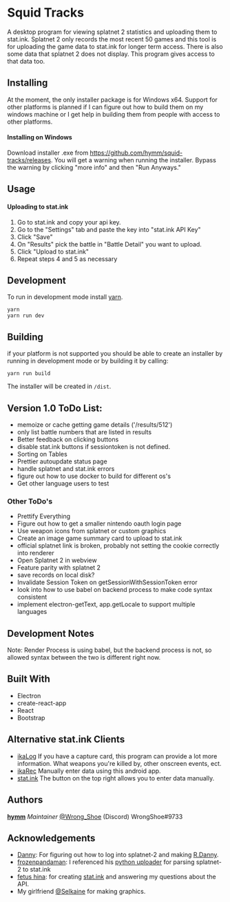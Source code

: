 # Squid Tracks
A desktop program for viewing splatnet 2 statistics and uploading them to stat.ink.
Splatnet 2 only records the most recent 50 games and this tool is for uploading the
game data to stat.ink for longer term access.  There is also some data that splatnet 2
does not display.  This program gives access to that data too.

## Installing
At the moment, the only installer package is for Windows x64. Support for other platforms
is planned if I can figure out how to build them on my windows machine or I get help in
building them from people with access to other platforms.

#### Installing on Windows
Download installer .exe from https://github.com/hymm/squid-tracks/releases.
You will get a warning when running the installer.  Bypass the warning by clicking
"more info" and then "Run Anyways."

## Usage
#### Uploading to stat.ink
1. Go to stat.ink and copy your api key.
2. Go to the "Settings" tab and paste the key into "stat.ink API Key"
3. Click "Save"
4. On "Results" pick the battle in "Battle Detail" you want to upload.
5. Click "Upload to stat.ink"
6. Repeat steps 4 and 5 as necessary

## Development
To run in development mode install [yarn](https://yarnpkg.com).
```
yarn
yarn run dev
```

## Building
if your platform is not supported you should be able to create an installer by
running in development mode or by building it by calling:
```
yarn run build
```  
The installer will be created in `/dist`.

## Version 1.0 ToDo List:
* memoize or cache getting game details ('/results/512')
* only list battle numbers that are listed in results
* Better feedback on clicking buttons
* disable stat.ink buttons if sessiontoken is not defined.
* Sorting on Tables
* Prettier autoupdate status page
* handle splatnet and stat.ink errors
* figure out how to use docker to build for different os's
* Get other language users to test

### Other ToDo's
* Prettify Everything
* Figure out how to get a smaller nintendo oauth login page
* Use weapon icons from splatnet or custom graphics
* Create an image game summary card to upload to stat.ink
* official splatnet link is broken, probably not setting the cookie correctly into renderer
* Open Splatnet 2 in webview
* Feature parity with splatnet 2
* save records on local disk?
* Invalidate Session Token on getSessionWithSessionToken error
* look into how to use babel on backend process to make code syntax consistent
* implement electron-getText, app.getLocale to support multiple languages

## Development Notes
Note: Render Process is using babel, but the backend process is not, so allowed syntax between the two is different right now.

## Built With
* Electron
* create-react-app
* React
* Bootstrap

## Alternative stat.ink Clients
* [ikaLog](https://github.com/hasegaw/IkaLog) If you have a capture card, this program can provide a lot more information.  What weapons you're killed by, other onscreen events, ect.
* [ikaRec](https://play.google.com/store/apps/details?id=ink.pocketgopher.ikarec&hl=en) Manually enter data using this android app.
* [stat.ink](https://stat.ink/) The button on the top right allows you to enter data manually.

## Authors
**[hymm](https://github.com/hymm)** *Maintainer* [@Wrong_Shoe](https://twitter.com/Wrong_Shoe) (Discord) WrongShoe#9733

## Acknowledgements
* [Danny](https://github.com/Rapptz): For figuring out how to log into splatnet-2 and making [R.Danny](https://github.com/Rapptz/RoboDanny).
* [frozenpandaman](https://github.com/frozenpandaman/): I referenced his [python uploader](https://github.com/frozenpandaman/splatnet2statink) for parsing splatnet-2 to stat.ink
* [fetus hina](https://github.com/fetus-hina): for creating [stat.ink](https://stat.ink) and answering my questions about the API.
* My girlfriend [@Selkaine](https://twitter.com/Selkaine) for making graphics.
